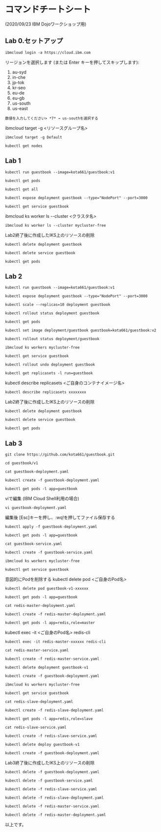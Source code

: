 
# コマンドチートシート
(2020/09/23 IBM Dojoワークショップ用)

## Lab 0.セットアップ
```
ibmcloud login -a https://cloud.ibm.com
```

リージョンを選択します (または Enter キーを押してスキップします):
1. au-syd
2. in-che
3. jp-tok
4. kr-seo
5. eu-de
6. eu-gb
7. us-south
8. us-east  
```
数値を入力してください> *7* → us-southを選択する
```

ibmcloud target -g <リソースグループ名>
```
ibmcloud target -g Default
```
```
kubectl get nodes
```

## Lab 1
```
kubectl run guestbook --image=kota661/guestbook:v1
```
```
kubectl get pods
```
```
kubectl get all
```
```
kubectl expose deployment guestbook --type="NodePort" --port=3000
```
```
kubectl get service guestbook
```
ibmcloud ks worker ls --cluster <クラスタ名>
```
ibmcloud ks worker ls --cluster mycluster-free
```
Lab2終了後に作成したIKS上のリソースの削除
```
kubectl delete deployment guestbook
```
```
kubectl delete service guestbook
```
```
kubectl get pods
```
## Lab 2
```
kubectl run guestbook --image=kota661/guestbook:v1
```
```
kubectl expose deployment guestbook --type="NodePort" --port=3000
```
```
kubectl scale --replicas=10 deployment guestbook
```
```
kubectl rollout status deployment guestbook
```
```
kubectl get pods
```
```
kubectl set image deployment/guestbook guestbook=kota661/guestbook:v2
```
```
kubectl rollout status deployment/guestbook
```
```
ibmcloud ks workers mycluster-free
```
```
kubectl get service guestbook
```
```
kubectl rollout undo deployment guestbook
```
```
kubectl get replicasets -l run=guestbook
```
kubectl describe replicasets <ご自身のコンテナイメージ名>  
```
kubectl describe replicasets xxxxxxxx
```
Lab2終了後に作成したIKS上のリソースの削除
```
kubectl delete deployment guestbook
```
```
kubectl delete service guestbook
```
```
kubectl get pods
```
## Lab 3
```
git clone https://github.com/kota661/guestbook.git
```
```
cd guestbook/v1
```
```
cat guestbook-deployment.yaml
```
```
kubectl create -f guestbook-deployment.yaml
```
```
kubectl get pods -l app=guestbook
```
viで編集 (IBM Cloud Shell利用の場合)
```
vi guestbook-deployment.yaml
```
編集後
[Esc]キーを押し、:wq!を押してファイル保存する
```
kubectl apply -f guestbook-deployment.yaml
```
```
kubectl get pods -l app=guestbook
```
```
cat guestbook-service.yaml
```
```
kubectl create -f guestbook-service.yaml
```
```
ibmcloud ks workers mycluster-free
```
```
kubectl get service guestbook
```
意図的にPodを削除する
kubectl delete pod <ご自身のPod名>
```
kubectl delete pod guestbook-v1-xxxxxx
```
```
kubectl get pods -l app=guestbook
```
```
cat redis-master-deployment.yaml
```
```
kubectl create -f redis-master-deployment.yaml
```
```
kubectl get pods -l app=redis,role=master
```
kubectl exec -it <ご自身のPod名> redis-cli
```
kubectl exec -it redis-master-xxxxxx redis-cli
```
```
cat redis-master-service.yaml
```
```
kubectl create -f redis-master-service.yaml
```
```
kubectl delete deployment guestbook-v1
```
```
kubectl create -f guestbook-deployment.yaml
```
```
ibmcloud ks workers mycluster-free
```
```
kubectl get service guestbook
```
```
cat redis-slave-deployment.yaml
```
```
kubectl create -f redis-slave-deployment.yaml
```
```
kubectl get pods -l app=redis,role=slave
```
```
cat redis-slave-service.yaml 
```
```
kubectl create -f redis-slave-service.yaml
```
```
kubectl delete deploy guestbook-v1
```
```
kubectl create -f guestbook-deployment.yaml
```
Lab3終了後に作成したIKS上のリソースの削除
```
kubectl delete -f guestbook-deployment.yaml
```
```
kubectl delete -f guestbook-service.yaml
```
```
kubectl delete -f redis-slave-service.yaml
```
```
kubectl delete -f redis-slave-deployment.yaml
```
```
kubectl delete -f redis-master-service.yaml
```
```
kubectl delete -f redis-master-deployment.yaml
```
以上です。
